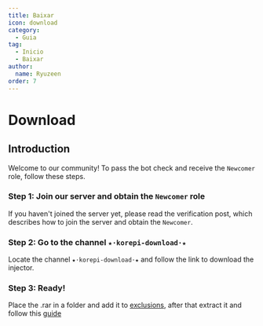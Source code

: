 ```yaml
---
title: Baixar
icon: download
category:
  - Guia
tag:
  - Inicio
  - Baixar
author:
  name: Ryuzeen
order: 7
---
```


# Download

## Introduction

Welcome to our community! To pass the bot check and receive the `Newcomer` role, follow these steps.

### Step 1: Join our server and obtain the `Newcomer` role

If you haven't joined the server yet, please read the verification post, which describes how to join the server and obtain the `Newcomer`.

### Step 2: Go to the channel `★⋅korepi-download⋅★`

Locate the channel `★⋅korepi-download⋅★` and follow the link to download the injector.

### Step 3: Ready!

Place the .rar in a folder and add it to [exclusions](../guide/virus.md), after that extract it and follow this [guide](../guide/getkey.md)


